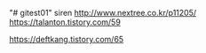 "# gitest01" 
siren
http://www.nextree.co.kr/p11205/
https://talanton.tistory.com/59

https://deftkang.tistory.com/65
